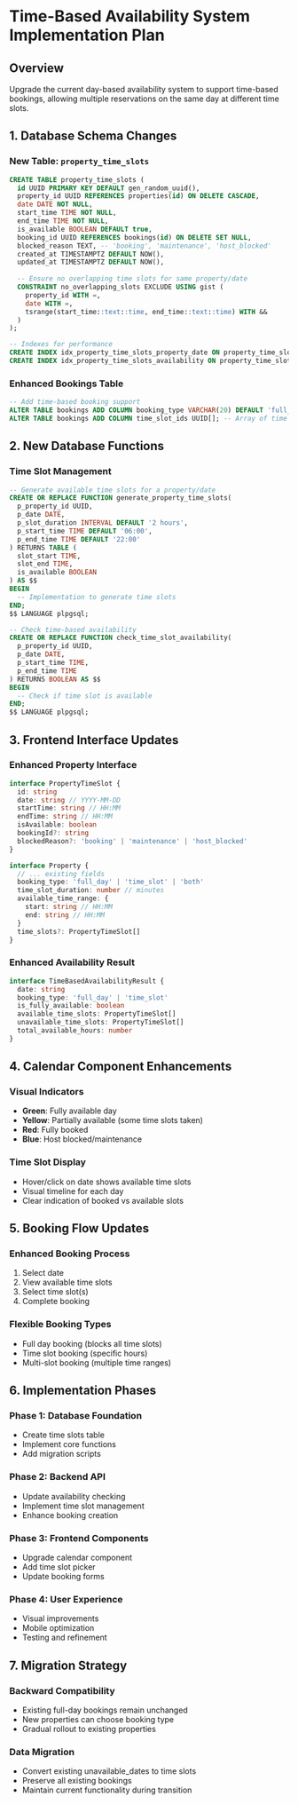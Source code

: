 # Time-Based Availability System Implementation Plan

## Overview
Upgrade the current day-based availability system to support time-based bookings, allowing multiple reservations on the same day at different time slots.

## 1. Database Schema Changes

### New Table: `property_time_slots`
```sql
CREATE TABLE property_time_slots (
  id UUID PRIMARY KEY DEFAULT gen_random_uuid(),
  property_id UUID REFERENCES properties(id) ON DELETE CASCADE,
  date DATE NOT NULL,
  start_time TIME NOT NULL,
  end_time TIME NOT NULL,
  is_available BOOLEAN DEFAULT true,
  booking_id UUID REFERENCES bookings(id) ON DELETE SET NULL,
  blocked_reason TEXT, -- 'booking', 'maintenance', 'host_blocked'
  created_at TIMESTAMPTZ DEFAULT NOW(),
  updated_at TIMESTAMPTZ DEFAULT NOW(),
  
  -- Ensure no overlapping time slots for same property/date
  CONSTRAINT no_overlapping_slots EXCLUDE USING gist (
    property_id WITH =,
    date WITH =,
    tsrange(start_time::text::time, end_time::text::time) WITH &&
  )
);

-- Indexes for performance
CREATE INDEX idx_property_time_slots_property_date ON property_time_slots(property_id, date);
CREATE INDEX idx_property_time_slots_availability ON property_time_slots(property_id, date, is_available);
```

### Enhanced Bookings Table
```sql
-- Add time-based booking support
ALTER TABLE bookings ADD COLUMN booking_type VARCHAR(20) DEFAULT 'full_day' CHECK (booking_type IN ('full_day', 'time_slot'));
ALTER TABLE bookings ADD COLUMN time_slot_ids UUID[]; -- Array of time slot IDs for time-based bookings
```

## 2. New Database Functions

### Time Slot Management
```sql
-- Generate available time slots for a property/date
CREATE OR REPLACE FUNCTION generate_property_time_slots(
  p_property_id UUID,
  p_date DATE,
  p_slot_duration INTERVAL DEFAULT '2 hours',
  p_start_time TIME DEFAULT '06:00',
  p_end_time TIME DEFAULT '22:00'
) RETURNS TABLE (
  slot_start TIME,
  slot_end TIME,
  is_available BOOLEAN
) AS $$
BEGIN
  -- Implementation to generate time slots
END;
$$ LANGUAGE plpgsql;

-- Check time-based availability
CREATE OR REPLACE FUNCTION check_time_slot_availability(
  p_property_id UUID,
  p_date DATE,
  p_start_time TIME,
  p_end_time TIME
) RETURNS BOOLEAN AS $$
BEGIN
  -- Check if time slot is available
END;
$$ LANGUAGE plpgsql;
```

## 3. Frontend Interface Updates

### Enhanced Property Interface
```typescript
interface PropertyTimeSlot {
  id: string
  date: string // YYYY-MM-DD
  startTime: string // HH:MM
  endTime: string // HH:MM
  isAvailable: boolean
  bookingId?: string
  blockedReason?: 'booking' | 'maintenance' | 'host_blocked'
}

interface Property {
  // ... existing fields
  booking_type: 'full_day' | 'time_slot' | 'both'
  time_slot_duration: number // minutes
  available_time_range: {
    start: string // HH:MM
    end: string // HH:MM
  }
  time_slots?: PropertyTimeSlot[]
}
```

### Enhanced Availability Result
```typescript
interface TimeBasedAvailabilityResult {
  date: string
  booking_type: 'full_day' | 'time_slot'
  is_fully_available: boolean
  available_time_slots: PropertyTimeSlot[]
  unavailable_time_slots: PropertyTimeSlot[]
  total_available_hours: number
}
```

## 4. Calendar Component Enhancements

### Visual Indicators
- **Green**: Fully available day
- **Yellow**: Partially available (some time slots taken)
- **Red**: Fully booked
- **Blue**: Host blocked/maintenance

### Time Slot Display
- Hover/click on date shows available time slots
- Visual timeline for each day
- Clear indication of booked vs available slots

## 5. Booking Flow Updates

### Enhanced Booking Process
1. Select date
2. View available time slots
3. Select time slot(s)
4. Complete booking

### Flexible Booking Types
- Full day booking (blocks all time slots)
- Time slot booking (specific hours)
- Multi-slot booking (multiple time ranges)

## 6. Implementation Phases

### Phase 1: Database Foundation
- Create time slots table
- Implement core functions
- Add migration scripts

### Phase 2: Backend API
- Update availability checking
- Implement time slot management
- Enhance booking creation

### Phase 3: Frontend Components
- Upgrade calendar component
- Add time slot picker
- Update booking forms

### Phase 4: User Experience
- Visual improvements
- Mobile optimization
- Testing and refinement

## 7. Migration Strategy

### Backward Compatibility
- Existing full-day bookings remain unchanged
- New properties can choose booking type
- Gradual rollout to existing properties

### Data Migration
- Convert existing unavailable_dates to time slots
- Preserve all existing bookings
- Maintain current functionality during transition